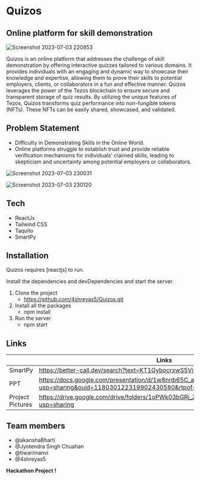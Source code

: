 # Quizos
## Online platform for skill demonstration


![Screenshot 2023-07-03 220853](https://github.com/4shreyas5/Quizos/assets/112724805/ba4f2d32-5f2b-4ec2-9bc0-9f23e6d013a5)


Quizos is an online platform that addresses the challenge of skill demonstration by offering interactive quizzes tailored to various domains. It provides individuals with an engaging and dynamic way to showcase their knowledge and expertise, allowing them to prove their skills to potential employers, clients, or collaborators in a fun and effective manner.
Quizos leverages the power of the Tezos blockchain to ensure secure and transparent storage of quiz results. By utilizing the unique features of Tezos, Quizos transforms quiz performance into non-fungible tokens (NFTs). These NFTs can be easily shared, showcased, and validated.


## Problem Statement

- Difficulty in Demonstrating Skills in the Online World.
- Online platforms struggle to establish trust and provide reliable verification mechanisms for individuals' claimed skills, leading to skepticism and uncertainty among potential employers or collaborators.

![Screenshot 2023-07-03 230031](https://github.com/4shreyas5/Quizos/assets/112724805/35361671-59e7-4268-8758-1c457971dc0f)
  
![Screenshot 2023-07-03 230120](https://github.com/4shreyas5/Quizos/assets/112724805/e6312796-e3ef-4303-8271-ba3fdd285ca6)


## Tech

- ReactJs
- Tailwind CSS
- Taquito
- SmartPy

## Installation

Quizos requires [reactjs] to run.

Install the dependencies and devDependencies and start the server.

1. Clone the project
   - https://github.com/4shreyas5/Quizos.git
2. Install all the packages
    - npm install
3. Run the server
    - npm start

## Links


|  | Links |
| ------ | ------ |
| SmartPy | https://better-call.dev/search?text=KT1GybocrxwS5VioGdT5hfqaDUBFrmXjT5hW |
| PPT | https://docs.google.com/presentation/d/1w8nnb65C_akoG01FRnpSUbIlC3Vp9D8n/edit?usp=sharing&ouid=118030122319902430580&rtpof=true&sd=true |
| Project Pictures | https://drive.google.com/drive/folders/1oPWk03bGRj_ZzuvCWZjzoko8JgXMmpoU?usp=sharing |

## Team members
 - @akanshaBharti
 - @Jyotendra Singh Chuahan
 - @tiwarimanvi
 - @4shreyas5

**Hackathon Project !**

